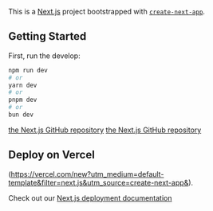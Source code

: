 This is a [Next.js](https://nextjs.org/) project bootstrapped with [`create-next-app`](https://github.com/vercel/next.js/tree/canary/packages/create-next-app).

## Getting Started

First, run the develop:

```bash
npm run dev
# or
yarn dev
# or
pnpm dev
# or
bun dev
```

[the Next.js GitHub repository](https://github.com/vercel/next.js/)
[the Next.js GitHub repository](https://github.com/vercel/next.js/)



## Deploy on Vercel

(https://vercel.com/new?utm_medium=default-template&filter=next.js&utm_source=create-next-app&).

Check out our [Next.js deployment documentation](https://nextjs.org/docs/deployment)
